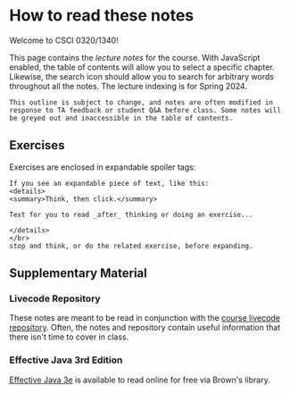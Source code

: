 # How to read these notes

Welcome to CSCI 0320/1340! 

This page contains the _lecture notes_ for the course. With JavaScript enabled, the table of contents will allow you to select a specific chapter. Likewise, the search icon should allow you to search for arbitrary words throughout all the notes. The lecture indexing is for Spring 2024. 

~~~admonish warning title="These notes are not final!" 
This outline is subject to change, and notes are often modified in response to TA feedback or student Q&A before class. Some notes will be greyed out and inaccessible in the table of contents.
~~~

## Exercises

Exercises are enclosed in expandable spoiler tags:

~~~admonish note title="Exercise Answers"
If you see an expandable piece of text, like this:
<details>
<summary>Think, then click.</summary>

Text for you to read _after_ thinking or doing an exercise...

</details>
</br>
stop and think, or do the related exercise, before expanding. 
~~~

## Supplementary Material 

### Livecode Repository 

These notes are meant to be read in conjunction with the [course livecode repository](https://github.com/cs0320/class-livecode). Often, the notes and repository contain useful information that there isn't time to cover in class. 

### Effective Java 3rd Edition

[Effective Java 3e](https://bruknow.library.brown.edu/permalink/01BU_INST/9mvq88/alma991043254421906966) is available to read online for free via Brown's library. 
